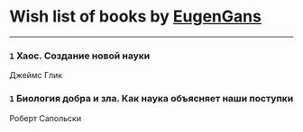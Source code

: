 # Wish list of books by [EugenGans](https://plus.google.com/u/0/116248373007179178601/)
---

### `1` Хаос. Создание новой науки
Джеймс Глик

### `1` Биология добра и зла. Как наука объясняет наши поступки
Роберт Сапольски

